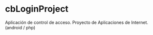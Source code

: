 # cbLoginProject
Aplicación de control de acceso. Proyecto de Aplicaciones de Internet. (android / php)
